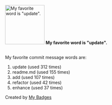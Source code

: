 <img src="https://my-badges.github.io/my-badges/favorite-word.png" alt="My favorite word is &quot;update&quot;." title="My favorite word is &quot;update&quot;." width="128">
<strong>My favorite word is &quot;update&quot;.</strong>
<br><br>

My favorite commit message words are:

1. update (used 312 times)
2. readme.md (used 155 times)
3. add (used 107 times)
4. refactor (used 42 times)
5. enhance (used 37 times)


Created by <a href="https://github.com/my-badges/my-badges">My Badges</a>